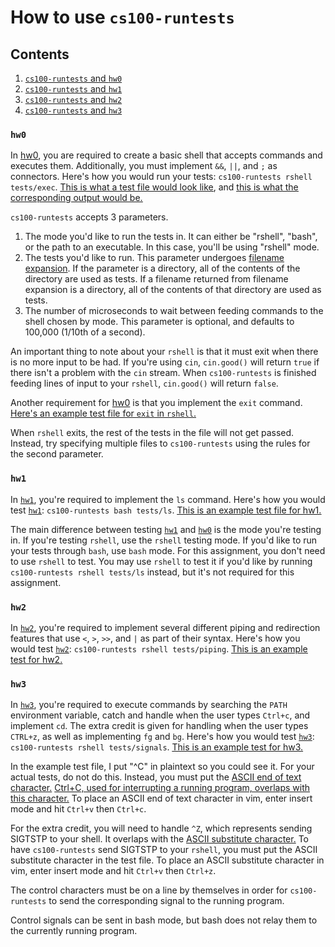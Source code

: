 # How to use ``cs100-runtests``

## Contents
1. [``cs100-runtests`` and ``hw0``](#hw0)
2. [``cs100-runtests`` and ``hw1``](#hw1)
3. [``cs100-runtests`` and ``hw2``](#hw2)
4. [``cs100-runtests`` and ``hw3``](#hw3)


### ``hw0``
In [hw0](https://github.com/mikeizbicki/ucr-cs100/#course-schedules), you are required to create a basic shell that accepts commands and executes them. Additionally, you must implement ``&&``, ``||``, and ``;`` as connectors. Here's how you would run your tests: ``cs100-runtests rshell tests/exec``. <span style="text-decoration:underline;">[This is what a test file would look like](tests/execExampleTest1)</span>, and <span style="text-decoration:underline;">[this is what the corresponding output would be.](tests/exampleOutput)</span>

``cs100-runtests`` accepts 3 parameters.
  1. The mode you'd like to run the tests in. It can either be "rshell", "bash", or the path to an executable. In this case, you'll be using "rshell" mode.
  2. The tests you'd like to run. This parameter undergoes [filename expansion](https://www.gnu.org/software/bash/manual/html_node/Filename-Expansion.html). If the parameter is a directory, all of the contents of the directory are used as tests. If a filename returned from filename expansion is a directory, all of the contents of that directory are used as tests.
  3. The number of microseconds to wait between feeding commands to the shell chosen by mode. This parameter is optional, and defaults to 100,000 (1/10th of a second).

An important thing to note about your ``rshell`` is that it must exit when there is no more input to be had. If you're using ``cin``, ``cin.good()`` will return ``true`` if there isn't a problem with the ``cin`` stream. When ``cs100-runtests`` is finished feeding lines of input to your ``rshell``, ``cin.good()`` will return ``false``.

Another requirement for [hw0](https://github.com/mikeizbicki/ucr-cs100/#course-schedules) is that you implement the ``exit`` command. <span style="text-decoration:underline;">[Here's an example test file for ``exit`` in ``rshell``.](tests/execExampleTest2)</span>

When ``rshell`` exits, the rest of the tests in the file will not get passed. Instead, try specifying multiple files to ``cs100-runtests`` using the rules for the second parameter.


### ``hw1``
In [``hw1``](https://github.com/mikeizbicki/ucr-cs100/#course-schedules), you're required to implement the ``ls`` command. Here's how you would test [``hw1``](https://github.com/mikeizbicki/ucr-cs100/#course-schedules): ``cs100-runtests bash tests/ls``. <span style="text-decoration:underline;">[This is an example test file for hw1.](tests/lsExampleTest)</span>

The main difference between testing [``hw1``](https://github.com/mikeizbicki/ucr-cs100/#course-schedules) and [``hw0``](https://github.com/mikeizbicki/ucr-cs100/#course-schedules) is the mode you're testing in. If you're testing ``rshell``, use the ``rshell`` testing mode. If you'd like to run your tests through ``bash``, use ``bash`` mode. For this assignment, you don't need to use ``rshell`` to test. You may use ``rshell`` to test it if you'd like by running ``cs100-runtests rshell tests/ls`` instead, but it's not required for this assignment.

### ``hw2``
In [``hw2``](https://github.com/mikeizbicki/ucr-cs100/#course-schedules), you're required to implement several different piping and redirection features that use ``<``, ``>``, ``>>``, and ``|`` as part of their syntax. Here's how you would test [``hw2``](https://github.com/mikeizbicki/ucr-cs100/#course-schedules): ``cs100-runtests rshell tests/piping``. <span style="text-decoration:underline;">[This is an example test for hw2.](tests/pipingExampleTest)</span>

### ``hw3``
In [``hw3``](https://github.com/mikeizbicki/ucr-cs100/#course-schedules), you're required to execute commands by searching the ``PATH`` environment variable, catch and handle when the user types ``Ctrl+c``, and implement ``cd``. The extra credit is given for handling when the user types ``CTRL+z``, as well as implementing ``fg`` and ``bg``. Here's how you would test [``hw3``](https://github.com/mikeizbicki/ucr-cs100/#course-schedules): ``cs100-runtests rshell tests/signals``. <span style="text-decoration:underline;">[This is an example test for hw3.](tests/signalsExampleTest)</span>

In the example test file, I put "^C" in plaintext so you could see it. For your actual tests, do not do this. Instead, you must put the [ASCII end of text character.](http://en.wikipedia.org/wiki/End-of-text_character) [Ctrl+C, used for interrupting a running program, overlaps with this character.](http://en.wikipedia.org/wiki/Control-C) To place an ASCII end of text character in vim, enter insert mode and hit ``Ctrl+v`` then ``Ctrl+c``.

For the extra credit, you will need to handle ``^Z``, which represents sending SIGTSTP to your shell. It overlaps with the [ASCII substitute character.](http://en.wikipedia.org/wiki/Substitute_character) To have ``cs100-runtests`` send SIGTSTP to your ``rshell``, you must put the ASCII substitute character in the test file. To place an ASCII substitute character in vim, enter insert mode and hit ``Ctrl+v`` then ``Ctrl+z``.

The control characters must be on a line by themselves in order for ``cs100-runtests`` to send the corresponding signal to the running program.

Control signals can be sent in bash mode, but bash does not relay them to the currently running program.


